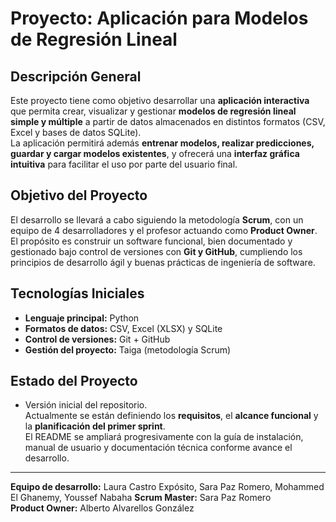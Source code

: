 # Proyecto: Aplicación para Modelos de Regresión Lineal

## Descripción General

Este proyecto tiene como objetivo desarrollar una **aplicación interactiva** que permita crear, visualizar y gestionar **modelos de regresión lineal simple y múltiple** a partir de datos almacenados en distintos formatos (CSV, Excel y bases de datos SQLite).  
La aplicación permitirá además **entrenar modelos, realizar predicciones, guardar y cargar modelos existentes**, y ofrecerá una **interfaz gráfica intuitiva** para facilitar el uso por parte del usuario final.

## Objetivo del Proyecto

El desarrollo se llevará a cabo siguiendo la metodología **Scrum**, con un equipo de 4 desarrolladores y el profesor actuando como **Product Owner**.  
El propósito es construir un software funcional, bien documentado y gestionado bajo control de versiones con **Git y GitHub**, cumpliendo los principios de desarrollo ágil y buenas prácticas de ingeniería de software.

## Tecnologías Iniciales

- **Lenguaje principal:** Python  
- **Formatos de datos:** CSV, Excel (XLSX) y SQLite  
- **Control de versiones:** Git + GitHub  
- **Gestión del proyecto:** Taiga (metodología Scrum)

## Estado del Proyecto

- Versión inicial del repositorio.  
Actualmente se están definiendo los **requisitos**, el **alcance funcional** y la **planificación del primer sprint**.  
El README se ampliará progresivamente con la guía de instalación, manual de usuario y documentación técnica conforme avance el desarrollo.

---

**Equipo de desarrollo:** Laura Castro Expósito, Sara Paz Romero, Mohammed El Ghanemy, Youssef Nabaha 
**Scrum Master:** Sara Paz Romero  
**Product Owner:** Alberto Alvarellos González

